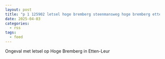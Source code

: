 ```yaml
---
layout: post
title: "p 1 125902 letsel hoge bremberg steenmansweg hoge bremberg etten-leur"
date: 2025-04-03
categories: 
  - rss
tags: 
  - feed
---
```


Ongeval met letsel op Hoge Bremberg in Etten-Leur
